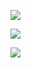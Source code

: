 ![](https://i.loli.net/2018/05/12/5af70a9e69916.jpg)





![](https://i.loli.net/2018/05/12/5af70b17d6ec7.jpg)



![](https://i.loli.net/2018/05/12/5af70b2ea8293.jpg)

